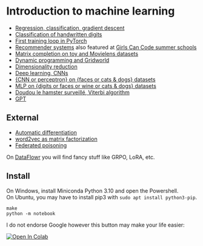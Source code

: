 # Introduction to machine learning

- [Regression, classification, gradient descent](TP1.ipynb)
- [Classification of handwritten digits](tp1/TP1b-corr.ipynb)
- [First training loop in PyTorch](First%20training%20loop.ipynb)
- [Recommender systems](tp2/TP2.pdf) also featured at [Girls Can Code summer schools](https://github.com/mangaki/movielens)
- [Matrix completion on toy and Movielens datasets](embeddings/svd.ipynb)
- [Dynamic programming and Gridworld](tp3/TP3.ipynb)
- [Dimensionality reduction](tp4/TP4.ipynb)
- [Deep learning, CNNs](tp4/TP4b.ipynb)
- [{CNN or perceptron} on {faces or cats & dogs} datasets](cats.ipynb)
- [MLP on {digits or faces or wine or cats & dogs} datasets](mlp.ipynb)
- [Doudou le hamster surveillé, Viterbi algorithm](tp5/Doudou%20le%20hamster%20surveill%C3%A9.ipynb)
- [GPT](TD5_2025_GPT.ipynb)

## External

- [Automatic differentiation](https://dataflowr.github.io/website/modules/2b-automatic-differentiation/)
- [word2vec as matrix factorization](https://github.com/dataflowr/notebooks/blob/master/Module8/08_word2vec.ipynb)
- [Federated poisoning](https://github.com/dataflowr/notebooks/blob/master/HW4/Federated%20Poisoning.ipynb)

On [DataFlowr](https://github.com/dataflowr/notebooks/tree/master/llm) you will find fancy stuff like GRPO, LoRA, etc.

## Install

On Windows, install Miniconda Python 3.10 and open the Powershell.  
On Ubuntu, you may have to install pip3 with `sudo apt install python3-pip`.

    make
    python -m notebook

I do not endorse Google however this button may make your life easier:

<a target="_blank" href="https://colab.research.google.com/github/jilljenn/tp-ml/blob/master/cats.ipynb">
  <img src="https://colab.research.google.com/assets/colab-badge.svg" alt="Open In Colab"/>
</a>

